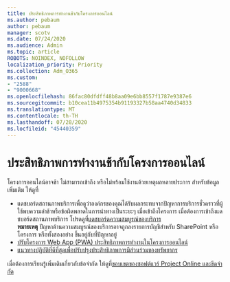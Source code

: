 ```yaml
---
title: ประสิทธิภาพการทํางานช้ากับโครงการออนไลน์
ms.author: pebaum
author: pebaum
manager: scotv
ms.date: 07/24/2020
ms.audience: Admin
ms.topic: article
ROBOTS: NOINDEX, NOFOLLOW
localization_priority: Priority
ms.collection: Adm_O365
ms.custom:
- "2588"
- "9000668"
ms.openlocfilehash: 86fac80dfdff48b8aa09e6bb8557f1787e9387e6
ms.sourcegitcommit: b10cea11b4975354b91193327b58aa4740d34833
ms.translationtype: MT
ms.contentlocale: th-TH
ms.lasthandoff: 07/28/2020
ms.locfileid: "45440359"
---
```

# <a name="slow-performance-with-project-online"></a>ประสิทธิภาพการทํางานช้ากับโครงการออนไลน์

โครงการออนไลน์อาจช้า ไม่สามารถเข้าถึง หรือไม่พร้อมใช้งานด้วยเหตุผลหลายประการ สำหรับข้อมูลเพิ่มเติม ให้ดูที่

- แดชบอร์ดสถานภาพบริการเพื่อดูว่าองค์กรของคุณได้รับผลกระทบจากปัญหาการบริการชั่วคราวที่ผู้ใช้พบความล่าช้าหรือข้อผิดพลาดในการนําทางเป็นระยะๆ เมื่อเข้าถึงโครงการ เมื่อต้องการเข้าถึงแดชบอร์ดสถานภาพบริการ โปรดดูที่[แดชบอร์ดความสมบูรณ์ของบริการ](https://admin.microsoft.com/AdminPortal/Home#/servicehealth)</br>
    **หมายเหตุ**  ปัญหาด้านความสมบูรณ์ของบริการอาจถูกลงรายการบัญชีสําหรับ SharePoint หรือโครงการ หรือทั้งสองอย่าง ขึ้นอยู่กับที่ปัญหาอยู่
- [ปรับโครงการ Web App (PWA) ประสิทธิภาพการทํางานในโครงการออนไลน์](https://docs.microsoft.com/projectonline/tune-project-online-performance)
- [แนวทางปฏิบัติที่ดีที่สุดเพื่อปรับปรุงประสิทธิภาพการมีส่วนร่วมของทรัพยากร](https://docs.microsoft.com/projectonline/best-practices-to-improve-resource-engagements-performance)

เมื่อต้องการเรียนรู้เพิ่มเติมเกี่ยวกับข้อจํากัด ให้ดูที่[ขอบเขตของซอฟต์แวร์ Project Online และขีดจํากัด](https://docs.microsoft.com/projectonline/project-online-software-boundaries-and-limits)
